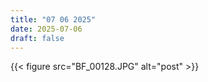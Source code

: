 ```yaml
---
title: "07 06 2025"
date: 2025-07-06
draft: false
---
```

{{< figure src="BF_00128.JPG" alt="post" >}}


